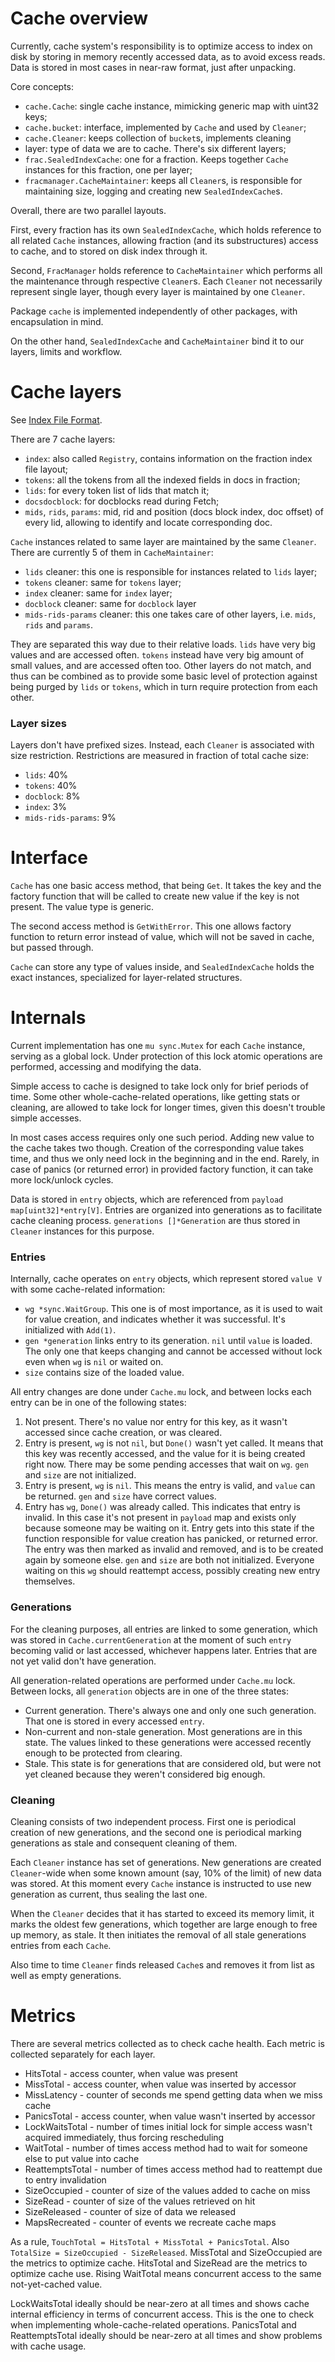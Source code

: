 # Cache overview

Currently, cache system's responsibility is to optimize access to index on disk
by storing in memory recently accessed data, as to avoid excess reads.
Data is stored in most cases in near-raw format, just after unpacking.

Core concepts:
- `cache.Cache`: single cache instance, mimicking generic map with uint32 keys;
- `cache.bucket`: interface, implemented by `Cache` and used by `Cleaner`;
- `cache.Cleaner`: keeps collection of `bucket`s, implements cleaning
- layer: type of data we are to cache. There's six different layers;
- `frac.SealedIndexCache`: one for a fraction. Keeps together `Cache` instances
  for this fraction, one per layer;
- `fracmanager.CacheMaintainer`: keeps all `Cleaner`s, is responsible
  for maintaining size, logging and creating new `SealedIndexCache`s.

Overall, there are two parallel layouts.

First, every fraction has its own `SealedIndexCache`, which holds reference
to all related `Cache` instances, allowing fraction (and its substructures)
access to cache, and to stored on disk index through it.

Second, `FracManager` holds reference to `CacheMaintainer` which performs all
the maintenance through respective `Cleaner`s. Each `Cleaner` not necessarily
represent single layer, though every layer is maintained by one `Cleaner`.

Package `cache` is implemented independently of other packages,
with encapsulation in mind.

On the other hand, `SealedIndexCache` and `CacheMaintainer` bind it to
our layers, limits and workflow.

# Cache layers

See [Index File Format](./format-index-file.md).

There are 7 cache layers:
- `index`: also called `Registry`, contains information on the fraction index
  file layout;
- `tokens`: all the tokens from all the indexed fields in docs in fraction;
- `lids`: for every token list of lids that match it;
- `docsdocblock`: for docblocks read during Fetch;
- `mids`, `rids`, `params`: mid, rid and position (docs block index, doc offset)
  of every lid, allowing to identify and locate corresponding doc.

`Cache` instances related to same layer are maintained by the same `Cleaner`.
There are currently 5 of them in `CacheMaintainer`:
- `lids` cleaner: this one is responsible for instances related to `lids` layer;
- `tokens` cleaner: same for `tokens` layer;
- `index` cleaner: same for `index` layer;
- `docblock` cleaner: same for `docblock` layer
- `mids-rids-params` cleaner: this one takes care of other layers, i.e. `mids`, `rids` and `params`.

They are separated this way due to their relative loads. `lids` have very big
values and are accessed often. `tokens` instead have very big amount of small
values, and are accessed often too. Other layers do not match, and thus can be
combined as to provide some basic level of protection against being purged by
`lids` or `tokens`, which in turn require protection from each other.

### Layer sizes

Layers don't have prefixed sizes. Instead, each `Cleaner` is associated with
size restriction. Restrictions are measured in fraction of total cache size:
- `lids`: 40%
- `tokens`: 40%
- `docblock`: 8%
- `index`: 3%
- `mids-rids-params`: 9%

# Interface

`Cache` has one basic access method, that being `Get`.
It takes the key and the factory function that will be called to create
new value if the key is not present. The value type is generic.

The second access method is `GetWithError`. This one allows factory function
to return error instead of value, which will not be saved in cache,
but passed through.

`Cache` can store any type of values inside, and `SealedIndexCache`
holds the exact instances, specialized for layer-related structures.

# Internals

Current implementation has one `mu sync.Mutex` for each `Cache` instance,
serving as a global lock. Under protection of this lock atomic operations
are performed, accessing and modifying the data.

Simple access to cache is designed to take lock only for brief periods of time.
Some other whole-cache-related operations, like getting stats or cleaning,
are allowed to take lock for longer times, given this doesn't trouble
simple accesses.

In most cases access requires only one such period. Adding new value
to the cache takes two though. Creation of the corresponding value takes time,
and thus we only need lock in the beginning and in the end. Rarely,
in case of panics (or returned error) in provided factory function,
it can take more lock/unlock cycles.

Data is stored in `entry` objects, which are referenced from
`payload map[uint32]*entry[V]`. Entries are organized into generations as to
facilitate cache cleaning process. `generations []*Generation` are thus
stored in `Cleaner` instances for this purpose.

### Entries

Internally, cache operates on `entry` objects, which represent stored
`value V` with some cache-related information:
- `wg *sync.WaitGroup`. This one is of most importance, as it is used to
  wait for value creation, and indicates whether it was successful.
  It's initialized with `Add(1)`.
- `gen *generation` links entry to its generation.
  `nil` until `value` is loaded. The only one that keeps changing and
  cannot be accessed without lock even when `wg` is `nil` or waited on.
- `size` contains size of the loaded value.

All entry changes are done under `Cache.mu` lock, and between locks
each entry can be in one of the following states:
1. Not present. There's no value nor entry for this key,
   as it wasn't accessed since cache creation, or was cleared.
2. Entry is present, `wg` is not `nil`, but `Done()` wasn't yet called.
   It means that this key was recently accessed,
   and the value for it is being created right now.
   There may be some pending accesses that wait on `wg`.
   `gen` and `size` are not initialized.
3. Entry is present, `wg` is `nil`.
   This means the entry is valid, and `value` can be returned.
   `gen` and `size` have correct values.
4. Entry has `wg`, `Done()` was already called.
   This indicates that entry is invalid. In this case it's not present
   in `payload` map and exists only because someone may be waiting on it.
   Entry gets into this state if the function responsible for value creation
   has panicked, or returned error. The entry was then marked as invalid
   and removed, and is to be created again by someone else.
   `gen` and `size` are both not initialized.
   Everyone waiting on this `wg` should reattempt access, possibly creating
   new entry themselves.

### Generations

For the cleaning purposes, all entries are linked to some generation,
which was stored in `Cache.currentGeneration` at the moment of such `entry`
becoming valid or last accessed, whichever happens later.
Entries that are not yet valid don't have generation.

All generation-related operations are performed under `Cache.mu` lock.
Between locks, all `generation` objects are in one of the three states:
- Current generation. There's always one and only one such generation.
  That one is stored in every accessed `entry`.
- Non-current and non-stale generation. Most generations are in this state.
  The values linked to these generations were accessed recently enough to
  be protected from clearing.
- Stale. This state is for generations that are considered old, but were not yet
  cleaned because they weren't considered big enough.

### Cleaning

Cleaning consists of two independent process. First one is periodical creation
of new generations, and the second one is periodical marking generations
as stale and consequent cleaning of them.

Each `Cleaner` instance has set of generations. New generations are created
`Cleaner`-wide when some known amount (say, 10% of the limit) of new data was stored.
At this moment every `Cache` instance is instructed to use new generation as current,
thus sealing the last one.

When the `Cleaner` decides that it has started to exceed its memory limit, it marks the
oldest few generations, which together are large enough to free up memory, as stale.
It then initiates the removal of all stale generations entries from each `Cache`.

Also time to time `Cleaner` finds released `Cache`s and removes it from list as well
as empty generations.

# Metrics

There are several metrics collected as to check cache health.
Each metric is collected separately for each layer.
- HitsTotal - access counter, when value was present
- MissTotal - access counter, when value was inserted by accessor
- MissLatency - counter of seconds me spend getting data when we miss cache
- PanicsTotal - access counter, when value wasn't inserted by accessor
- LockWaitsTotal - number of times initial lock for simple access
  wasn't acquired immediately, thus forcing rescheduling
- WaitTotal - number of times access method had to wait for someone else to
  put value into cache
- ReattemptsTotal - number of times access method had to reattempt due to entry
  invalidation
- SizeOccupied - counter of size of the values added to cache on miss
- SizeRead - counter of size of the values retrieved on hit
-	SizeReleased - counter of size of data we released
- MapsRecreated - counter of events we recreate cache maps

As a rule, `TouchTotal = HitsTotal + MissTotal + PanicsTotal`.
Also `TotalSize = SizeOccupied - SizeReleased`.
MissTotal and SizeOccupied are the metrics to optimize cache.
HitsTotal and SizeRead are the metrics to optimize cache use.
Rising WaitTotal means concurrent access to the same not-yet-cached value.

LockWaitsTotal ideally should be near-zero at all times and
shows cache internal efficiency in terms of concurrent access. This is the one
to check when implementing whole-cache-related operations.
PanicsTotal and ReattemptsTotal ideally should be near-zero at all times and
show problems with cache usage.